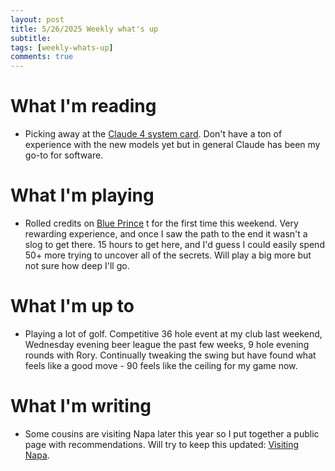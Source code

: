 ```yaml
---
layout: post
title: 5/26/2025 Weekly what's up
subtitle: 
tags: [weekly-whats-up]
comments: true
---
```


# What I'm reading
- Picking away at the [Claude 4 system card](https://www-cdn.anthropic.com/4263b940cabb546aa0e3283f35b686f4f3b2ff47.pdf). Don't have a ton of experience with the new models yet but in general Claude has been my go-to for software.

# What I'm playing
- Rolled credits on [Blue Prince](https://store.steampowered.com/app/1569580/Blue_Prince/) t for the first time this weekend. Very rewarding experience, and once I saw the path to the end it wasn't a slog to get there. 15 hours to get here, and I'd guess I could easily spend 50+ more trying to uncover all of the secrets. Will play a big more but not sure how deep I'll go.

# What I'm up to
- Playing a lot of golf. Competitive 36 hole event at my club last weekend, Wednesday evening beer league the past few weeks, 9 hole evening rounds with Rory. Continually tweaking the swing but have found what feels like a good move - 90 feels like the ceiling for my game now.

# What I'm writing
- Some cousins are visiting Napa later this year so I put together a public page with recommendations. Will try to keep this updated: [Visiting Napa](https://jlbrooks.tech/napa/).

